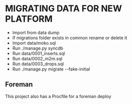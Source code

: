 MIGRATING DATA FOR NEW PLATFORM
============================================

* Import from data dump
* If migrations folder exists in common rename or delete it
* Import data/moko.sql
* Run ./manage.py syncdb
* Run data/0001_inserts.sql
* Run data/0002_m2m.sql
* Run data/0003_drops.sql
* Run ./manage.py migrate --fake-initial

Foreman
-----------
This project also has a Procfile for a foreman deploy